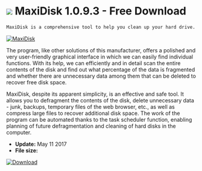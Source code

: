 # ![](https://cdn.softexe.net/static/icon/0/maxidisk-11054.png) MaxiDisk 1.0.9.3 - Free Download

```sh
MaxiDisk is a comprehensive tool to help you clean up your hard drive. It consists of modules responsible for defragmenting disks and cleaning them from unnecessary files created temporarily by the operating system and software installed in it.
```
[![MaxiDisk](https://gallery.dpcdn.pl/imgc/Tools/17192/g_-_420x350_1.5_-_x20130619172451_00.png)](https://softexe.net/win/system/archive-programs/maxidisk:ppRed.html)

The program, like other solutions of this manufacturer, offers a polished and very user-friendly graphical interface in which we can easily find individual functions. With its help, we can efficiently and in detail scan the entire contents of the disk and find out what percentage of the data is fragmented and whether there are unnecessary data among them that can be deleted to recover free disk space.
 
 MaxiDisk, despite its apparent simplicity, is an effective and safe tool. It allows you to defragment the contents of the disk, delete unnecessary data - junk, backups, temporary files of the web browser, etc., as well as compress large files to recover additional disk space. The work of the program can be automated thanks to the task scheduler function, enabling planning of future defragmentation and cleaning of hard disks in the computer.


- **Update:** May 11 2017
- **File size:** 

[![Download](https://cdn.softexe.net/static/img/download.png)](https://softexe.net/win/system/archive-programs/maxidisk:ppRed.html)

